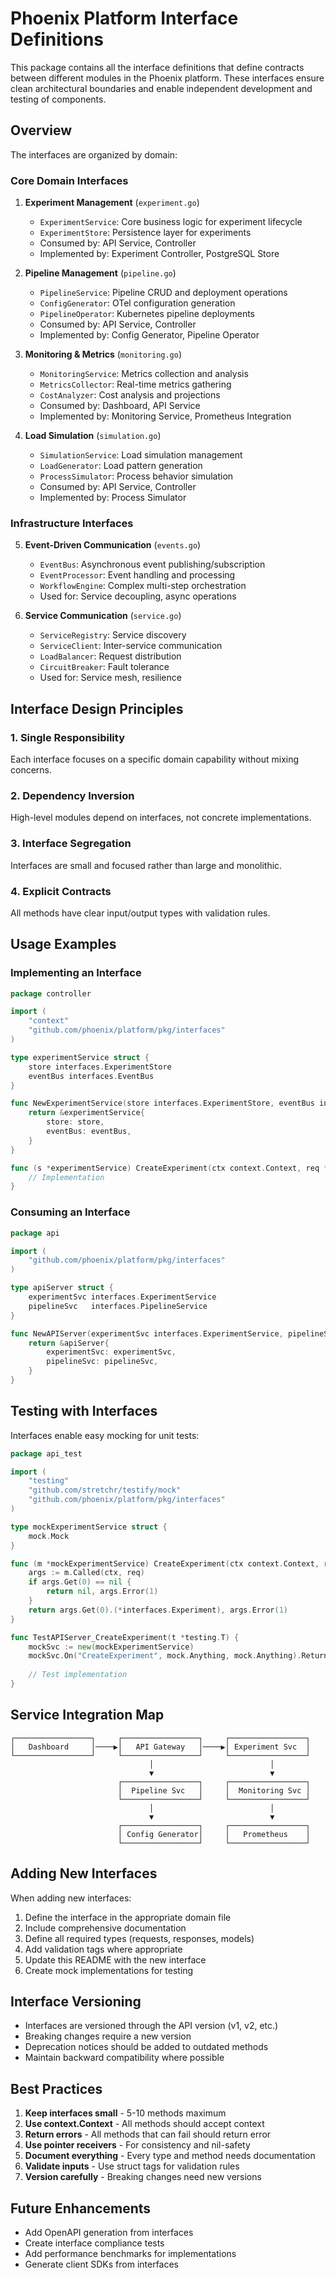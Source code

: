 # Phoenix Platform Interface Definitions

This package contains all the interface definitions that define contracts between different modules in the Phoenix platform. These interfaces ensure clean architectural boundaries and enable independent development and testing of components.

## Overview

The interfaces are organized by domain:

### Core Domain Interfaces

1. **Experiment Management** (`experiment.go`)
   - `ExperimentService`: Core business logic for experiment lifecycle
   - `ExperimentStore`: Persistence layer for experiments
   - Consumed by: API Service, Controller
   - Implemented by: Experiment Controller, PostgreSQL Store

2. **Pipeline Management** (`pipeline.go`)
   - `PipelineService`: Pipeline CRUD and deployment operations
   - `ConfigGenerator`: OTel configuration generation
   - `PipelineOperator`: Kubernetes pipeline deployments
   - Consumed by: API Service, Controller
   - Implemented by: Config Generator, Pipeline Operator

3. **Monitoring & Metrics** (`monitoring.go`)
   - `MonitoringService`: Metrics collection and analysis
   - `MetricsCollector`: Real-time metrics gathering
   - `CostAnalyzer`: Cost analysis and projections
   - Consumed by: Dashboard, API Service
   - Implemented by: Monitoring Service, Prometheus Integration

4. **Load Simulation** (`simulation.go`)
   - `SimulationService`: Load simulation management
   - `LoadGenerator`: Load pattern generation
   - `ProcessSimulator`: Process behavior simulation
   - Consumed by: API Service, Controller
   - Implemented by: Process Simulator

### Infrastructure Interfaces

5. **Event-Driven Communication** (`events.go`)
   - `EventBus`: Asynchronous event publishing/subscription
   - `EventProcessor`: Event handling and processing
   - `WorkflowEngine`: Complex multi-step orchestration
   - Used for: Service decoupling, async operations

6. **Service Communication** (`service.go`)
   - `ServiceRegistry`: Service discovery
   - `ServiceClient`: Inter-service communication
   - `LoadBalancer`: Request distribution
   - `CircuitBreaker`: Fault tolerance
   - Used for: Service mesh, resilience

## Interface Design Principles

### 1. Single Responsibility
Each interface focuses on a specific domain capability without mixing concerns.

### 2. Dependency Inversion
High-level modules depend on interfaces, not concrete implementations.

### 3. Interface Segregation
Interfaces are small and focused rather than large and monolithic.

### 4. Explicit Contracts
All methods have clear input/output types with validation rules.

## Usage Examples

### Implementing an Interface

```go
package controller

import (
    "context"
    "github.com/phoenix/platform/pkg/interfaces"
)

type experimentService struct {
    store interfaces.ExperimentStore
    eventBus interfaces.EventBus
}

func NewExperimentService(store interfaces.ExperimentStore, eventBus interfaces.EventBus) interfaces.ExperimentService {
    return &experimentService{
        store: store,
        eventBus: eventBus,
    }
}

func (s *experimentService) CreateExperiment(ctx context.Context, req *interfaces.CreateExperimentRequest) (*interfaces.Experiment, error) {
    // Implementation
}
```

### Consuming an Interface

```go
package api

import (
    "github.com/phoenix/platform/pkg/interfaces"
)

type apiServer struct {
    experimentSvc interfaces.ExperimentService
    pipelineSvc   interfaces.PipelineService
}

func NewAPIServer(experimentSvc interfaces.ExperimentService, pipelineSvc interfaces.PipelineService) *apiServer {
    return &apiServer{
        experimentSvc: experimentSvc,
        pipelineSvc: pipelineSvc,
    }
}
```

## Testing with Interfaces

Interfaces enable easy mocking for unit tests:

```go
package api_test

import (
    "testing"
    "github.com/stretchr/testify/mock"
    "github.com/phoenix/platform/pkg/interfaces"
)

type mockExperimentService struct {
    mock.Mock
}

func (m *mockExperimentService) CreateExperiment(ctx context.Context, req *interfaces.CreateExperimentRequest) (*interfaces.Experiment, error) {
    args := m.Called(ctx, req)
    if args.Get(0) == nil {
        return nil, args.Error(1)
    }
    return args.Get(0).(*interfaces.Experiment), args.Error(1)
}

func TestAPIServer_CreateExperiment(t *testing.T) {
    mockSvc := new(mockExperimentService)
    mockSvc.On("CreateExperiment", mock.Anything, mock.Anything).Return(&interfaces.Experiment{ID: "123"}, nil)
    
    // Test implementation
}
```

## Service Integration Map

```
┌─────────────────┐     ┌─────────────────┐     ┌─────────────────┐
│   Dashboard     │────▶│   API Gateway   │────▶│ Experiment Svc  │
└─────────────────┘     └─────────────────┘     └─────────────────┘
                               │                          │
                               ▼                          ▼
                        ┌─────────────────┐     ┌─────────────────┐
                        │  Pipeline Svc   │     │  Monitoring Svc │
                        └─────────────────┘     └─────────────────┘
                               │                          │
                               ▼                          ▼
                        ┌─────────────────┐     ┌─────────────────┐
                        │ Config Generator│     │   Prometheus    │
                        └─────────────────┘     └─────────────────┘
```

## Adding New Interfaces

When adding new interfaces:

1. Define the interface in the appropriate domain file
2. Include comprehensive documentation
3. Define all required types (requests, responses, models)
4. Add validation tags where appropriate
5. Update this README with the new interface
6. Create mock implementations for testing

## Interface Versioning

- Interfaces are versioned through the API version (v1, v2, etc.)
- Breaking changes require a new version
- Deprecation notices should be added to outdated methods
- Maintain backward compatibility where possible

## Best Practices

1. **Keep interfaces small** - 5-10 methods maximum
2. **Use context.Context** - All methods should accept context
3. **Return errors** - All methods that can fail should return error
4. **Use pointer receivers** - For consistency and nil-safety
5. **Document everything** - Every type and method needs documentation
6. **Validate inputs** - Use struct tags for validation rules
7. **Version carefully** - Breaking changes need new versions

## Future Enhancements

- Add OpenAPI generation from interfaces
- Create interface compliance tests
- Add performance benchmarks for implementations
- Generate client SDKs from interfaces